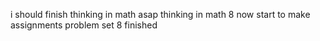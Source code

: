 i should finish thinking in math asap
thinking in math 8 
now start to make assignments
problem set 8 finished

